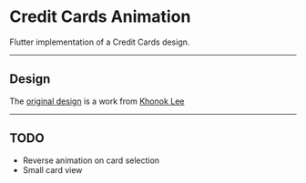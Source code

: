 # Credit Cards Animation

Flutter implementation of a Credit Cards design.

---

## Design

The [original design](https://dribbble.com/shots/9811924-Card-details-Banking-app?utm_source=Clipboard_Shot&utm_campaign=KhonokLee&utm_content=Card%20details%20-%20Banking%20app&utm_medium=Social_Share) is a work from [Khonok Lee](https://dribbble.com/KhonokLee)

---

## TODO

- Reverse animation on card selection
- Small card view